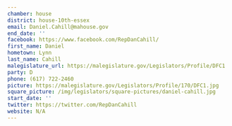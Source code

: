 ```yaml
---
chamber: house
district: house-10th-essex
email: Daniel.Cahill@mahouse.gov
end_date: ''
facebook: https://www.facebook.com/RepDanCahill/
first_name: Daniel
hometown: Lynn
last_name: Cahill
malegislature_url: https://malegislature.gov/Legislators/Profile/DFC1
party: D
phone: (617) 722-2460
picture: https://malegislature.gov/Legislators/Profile/170/DFC1.jpg
square_picture: /img/legislators/square-pictures/daniel-cahill.jpg
start_date: ''
twitter: https://twitter.com/RepDanCahill
website: N/A
---
```

